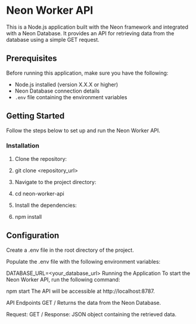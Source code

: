 
# Neon Worker API

This is a Node.js application built with the Neon framework and integrated with a Neon Database. It provides an API for retrieving data from the database using a simple GET request.

## Prerequisites

Before running this application, make sure you have the following:

- Node.js installed (version X.X.X or higher)
- Neon Database connection details
- `.env` file containing the environment variables

## Getting Started

Follow the steps below to set up and run the Neon Worker API.

### Installation

1. Clone the repository:


2. git clone <repository_url>

3. Navigate to the project directory:

4. cd neon-worker-api

5. Install the dependencies:

6. npm install

## Configuration
Create a .env file in the root directory of the project.

Populate the .env file with the following environment variables:


DATABASE_URL=<your_database_url>
Running the Application
To start the Neon Worker API, run the following command:


npm start
The API will be accessible at http://localhost:8787.

API Endpoints
GET /
Returns the data from the Neon Database.

Request: GET /
Response: JSON object containing the retrieved data.